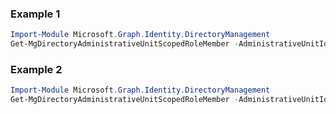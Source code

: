 ### Example 1
```powershell
Import-Module Microsoft.Graph.Identity.DirectoryManagement
Get-MgDirectoryAdministrativeUnitScopedRoleMember -AdministrativeUnitId $administrativeUnitId -ScopedRoleMembershipId $scopedRoleMembershipId
```
### Example 2
```powershell
Import-Module Microsoft.Graph.Identity.DirectoryManagement
Get-MgDirectoryAdministrativeUnitScopedRoleMember -AdministrativeUnitId $administrativeUnitId
```
